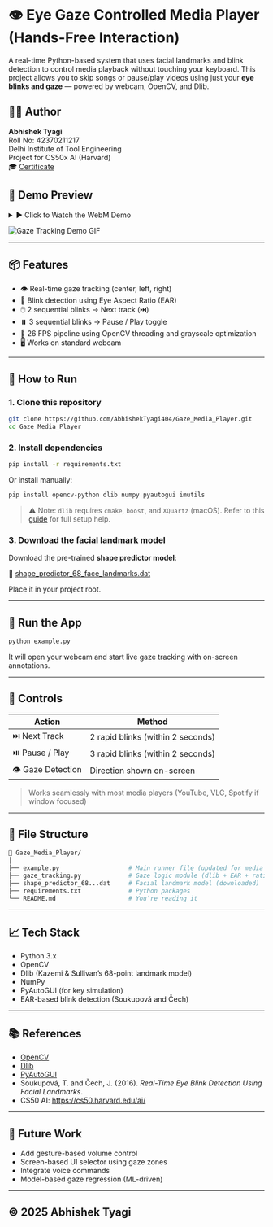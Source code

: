 
# 👁️ Eye Gaze Controlled Media Player (Hands-Free Interaction)

A real-time Python-based system that uses facial landmarks and blink detection to control media playback without touching your keyboard. This project allows you to skip songs or pause/play videos using just your **eye blinks and gaze** — powered by webcam, OpenCV, and Dlib.

## 👨‍💻 Author

**Abhishek Tyagi**  
Roll No: 42370211217  
Delhi Institute of Tool Engineering  
Project for CS50x AI (Harvard)  
🎓 [Certificate](https://cs50.harvard.edu/certificates/cdea1963-1535-4aef-be8e-d285f8a4f2e4)  
## 🎥 Demo Preview

<details>
<summary>▶️ Click to Watch the WebM Demo</summary>

<br>

<video src="https://github.com/AbhishekTyagi404/Gaze_Tracking/blob/main/Final_Demo.webm?raw=true" controls width="100%" style="border-radius: 12px;">
  Your browser does not support the video tag.
</video>

  Your browser does not support the video tag.
</video>

</details>

![Gaze Tracking Demo GIF](https://kritrimintelligence.com/wp-content/uploads/2025/03/EyeGazing_GIF.gif)



---

## 📦 Features

- 👁️ Real-time gaze tracking (center, left, right)
- 👀 Blink detection using Eye Aspect Ratio (EAR)
- 🖱️ 2 sequential blinks → Next track (⏭️)
- ⏸️ 3 sequential blinks → Pause / Play toggle
- 🧠 26 FPS pipeline using OpenCV threading and grayscale optimization
- 🖥️ Works on standard webcam

---

## 🚀 How to Run

### 1. Clone this repository

```bash
git clone https://github.com/AbhishekTyagi404/Gaze_Media_Player.git
cd Gaze_Media_Player
```

### 2. Install dependencies

```bash
pip install -r requirements.txt
```

Or install manually:

```bash
pip install opencv-python dlib numpy pyautogui imutils
```

> ⚠️ Note: `dlib` requires `cmake`, `boost`, and `XQuartz` (macOS). Refer to this [guide](https://www.pyimagesearch.com/2017/03/27/how-to-install-dlib/) for full setup help.

### 3. Download the facial landmark model

Download the pre-trained **shape predictor model**:

🔗 [shape_predictor_68_face_landmarks.dat](https://github.com/davisking/dlib-models/raw/master/shape_predictor_68_face_landmarks.dat)

Place it in your project root.

---

## 🧪 Run the App

```bash
python example.py
```

It will open your webcam and start live gaze tracking with on-screen annotations.

---

## 🧠 Controls

| Action           | Method                          |
|------------------|----------------------------------|
| ⏭️ Next Track     | 2 rapid blinks (within 2 seconds) |
| ⏯️ Pause / Play   | 3 rapid blinks (within 2 seconds) |
| 👁️ Gaze Detection | Direction shown on-screen        |

> Works seamlessly with most media players (YouTube, VLC, Spotify if window focused)

---

## 🔧 File Structure

```bash
📁 Gaze_Media_Player/
│
├── example.py                   # Main runner file (updated for media control)
├── gaze_tracking.py             # Gaze logic module (dlib + EAR + ratios)
├── shape_predictor_68...dat     # Facial landmark model (downloaded)
├── requirements.txt             # Python packages
└── README.md                    # You’re reading it
```

---

## 📈 Tech Stack

- Python 3.x
- OpenCV
- Dlib (Kazemi & Sullivan’s 68-point landmark model)
- NumPy
- PyAutoGUI (for key simulation)
- EAR-based blink detection (Soukupová and Čech)

---

## 📚 References

- [OpenCV](https://opencv.org/)
- [Dlib](http://dlib.net/)
- [PyAutoGUI](https://pyautogui.readthedocs.io/en/latest/)
- Soukupová, T. and Čech, J. (2016). *Real-Time Eye Blink Detection Using Facial Landmarks*.
- CS50 AI: https://cs50.harvard.edu/ai/

---

## 🧠 Future Work

- Add gesture-based volume control
- Screen-based UI selector using gaze zones
- Integrate voice commands
- Model-based gaze regression (ML-driven)

---

## © 2025 Abhishek Tyagi
